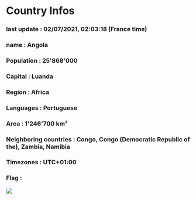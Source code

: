 # Country  Infos
### last update : 02/07/2021, 02:03:18 (France time)

### name : Angola
### Population : 25'868'000
### Capital : Luanda
### Region : Africa
### Languages : Portuguese
### Area : 1'246'700 km²
### Neighboring countries : Congo, Congo (Democratic Republic of the), Zambia, Namibia
### Timezones : UTC+01:00

### Flag :
![](https://restcountries.eu/data/ago.svg)